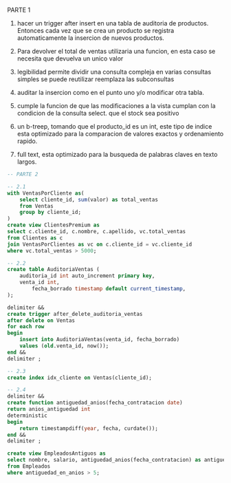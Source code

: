 PARTE 1

1. hacer un trigger after insert en una tabla de auditoria de productos. 
Entonces cada vez que se crea un producto se registra automaticamente la insercion de nuevos productos.

2. Para devolver el total de ventas utilizaria una funcion, en esta caso se necesita que devuelva 
un unico valor

3. legibilidad 
permite dividir una consulta compleja en varias consultas simples
se puede reutilizar
reemplaza las subconsultas

5. auditar la insercion como en el punto uno y/o modificar otra tabla.

6. cumple la funcion de que las modificaciones a la vista cumplan con la condicion de la consulta select. que el stock sea positivo

7. un b-treep, tomando que el producto_id es un int, este tipo de indice esta
optimizado para la comparacion de valores exactos y ordenamiento rapido. 

8. full text, esta optimizado para la busqueda de palabras claves en texto largos.

```sql
-- PARTE 2

-- 2.1
with VentasPorCliente as(
	select cliente_id, sum(valor) as total_ventas
	from Ventas 
	group by cliente_id;
)
create view ClientesPremium as
select c.cliente_id, c.nombre, c.apellido, vc.total_ventas
from Clientes as c
join VentasPorClientes as vc on c.cliente_id = vc.cliente_id
where vc.total_ventas > 5000;

-- 2.2
create table AuditoriaVentas (
	auditoria_id int auto_increment primary key,
	venta_id int,
    	fecha_borrado timestamp default current_timestamp,
);

delimiter &&
create trigger after_delete_auditoria_ventas
after delete on Ventas
for each row
begin
	insert into AuditoriaVentas(venta_id, fecha_borrado) 
	values (old.venta_id, now());
end &&
delimiter ;

-- 2.3
create index idx_cliente on Ventas(cliente_id);

-- 2.4
delimiter &&
create function antiguedad_anios(fecha_contratacion date)
return anios_antiguedad int
deterministic
begin
	return timestampdiff(year, fecha, curdate());
end &&
delimiter ;

create view EmpleadosAntiguos as
select nombre, salario, antiguedad_anios(fecha_contratacion) as antiguedad_en_anios
from Empleados
where antiguedad_en_anios > 5;

```








